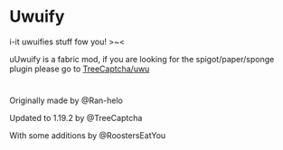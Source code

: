 # Uwuify
i-it uwuifies stuff fow you! >~<

uUwuify is a fabric mod, if you are looking for the spigot/paper/sponge plugin please go to [TreeCaptcha/uwu](https://github.com/treecaptcha/uwu)

#

Originally made by @Ran-helo

Updated to 1.19.2 by @TreeCaptcha

With some additions by @RoostersEatYou